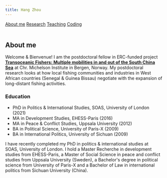 ```yaml
---
title: Hang Zhou
---
```


<div class="topnav">
  <a class="active" href="About me">About me</a>
  <a href="Research">Research</a>
  <a href="Teaching">Teaching</a>
  <a href="Coding">Coding</a>
</div>

<br>

## About me

Welcome & Bienvenue! I am the postdoctoral fellow in ERC-funded project **[Transoceanic Fishers: Multiple mobilities in and out of the South China Sea](https://www.cmi.no/projects/2195-transoceanic-fishers-multiple-mobilities-in-and-out-of-the-south-china-sea)** at Chr. Michelson Institute in Bergen, Norway. My postdoctoral research looks at how local fishing communities and industries in West African countries (Senegal & Guinea Bissau) negotiate with the expansion of long-distant fishing activities. 


### Education
  * PhD in Politics & International Studies, SOAS, University of London (2021)
  * MA in Development Studies, EHESS-Paris (2016)
  * MA in Peace & Conflict Studies, Uppsala University (2012)
  * BA in Political Science, University of Paris-X (2009)
  * BA in International Politics, University of Sichuan (2009)
  
I have recently completed my PhD in politics & international studies at SOAS, University of London. I hold a Master Recherche in development studies from EHESS-Paris, a Master of Social Science in peace and conflict studies from Uppsala University (Sweden), a Bachelor's degree in political science from University of Paris-X and a Bachelor of Law in international politics from Sichuan University (China).  


